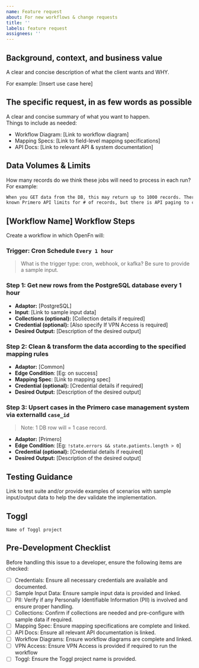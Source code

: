 ```yaml
---
name: Feature request
about: For new workflows & change requests
title: ''
labels: feature request
assignees: ''
---
```


## Background, context, and business value

A clear and concise description of what the client wants and WHY.

For example: [Insert use case here]

## The specific request, in as few words as possible

A clear and concise summary of what you want to happen.  
Things to include as needed:

- Workflow Diagram: [Link to workflow diagram]
- Mapping Specs: [Link to field-level mapping specifications]
- API Docs: [Link to relevant API & system documentation]

## Data Volumes & Limits

How many records do we think these jobs will need to process in each run? For
example:

```md
When you GET data from the DB, this may return up to 1000 records. There are no
known Primero API limits for # of records, but there is API paging to consider.
```

## [Workflow Name] Workflow Steps

Create a workflow in which OpenFn will:

### Trigger: Cron Schedule `Every 1 hour`

> What is the trigger type: cron, webhook, or kafka? Be sure to provide a sample
> input.

### Step 1: Get new rows from the PostgreSQL database every 1 hour

- **Adaptor:** [PostgreSQL]
- **Input**: [Link to sample input data]
- **Collections (optional):** [Collection details if required]
- **Credential (optional):** [Also specify If VPN Access is required]
- **Desired Output:** [Description of the desired output]

### Step 2: Clean & transform the data according to the specified mapping rules

- **Adaptor:** [Common]
- **Edge Condition**: [Eg: on success]
- **Mapping Spec**: [Link to mapping spec]
- **Credential (optional):** [Credential details if required]
- **Desired Output:** [Description of the desired output]

### Step 3: Upsert cases in the Primero case management system via externalId `case_id`

> Note: 1 DB row will = 1 case record.

- **Adaptor:** [Primero]
- **Edge Condition**: [Eg: `!state.errors && state.patients.length > 0`]
- **Credential (optional):** [Credential details if required]
- **Desired Output:** [Description of the desired output]

## Testing Guidance

Link to test suite and/or provide examples of scenarios with sample input/output
data to help the dev validate the implementation.

## Toggl

`Name of Toggl project`

## Pre-Development Checklist

Before handling this issue to a developer, ensure the following items are
checked:

- [ ] Credentials: Ensure all necessary credentials are available and
      documented.
- [ ] Sample Input Data: Ensure sample input data is provided and linked.
- [ ] PII: Verify if any Personally Identifiable Information (PII) is involved
      and ensure proper handling.
- [ ] Collections: Confirm if collections are needed and pre-configure with
      sample data if required.
- [ ] Mapping Spec: Ensure mapping specifications are complete and linked.
- [ ] API Docs: Ensure all relevant API documentation is linked.
- [ ] Workflow Diagrams: Ensure workflow diagrams are complete and linked.
- [ ] VPN Access: Ensure VPN Access is provided if required to run the workflow
- [ ] Toggl: Ensure the Toggl project name is provided.
